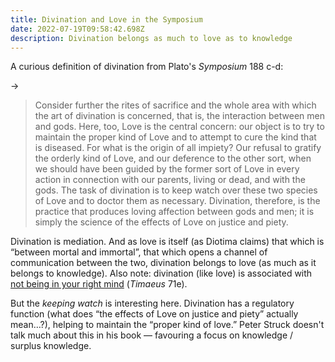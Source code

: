 ```yaml
---
title: Divination and Love in the Symposium
date: 2022-07-19T09:58:42.698Z
description: Divination belongs as much to love as to knowledge
---
```

A curious definition of divination from Plato's *Symposium* 188 c-d:

<!--more-->→

> Consider further the rites of sacrifice and the whole area with which the art of divination is concerned, that is, the interaction between men and gods. Here, too, Love is the central concern: our object is to try to maintain the proper kind of Love and to attempt to cure the kind that is diseased. For what is the origin of all impiety? Our refusal to gratify the orderly kind of Love, and our deference to the other sort, when we should have been guided by the former sort of Love in every action in connection with our parents, living or dead, and with the gods. The task of divination is to keep watch over these two species of Love and to doctor them as necessary. Divination, therefore, is the practice that produces loving affection between gods and men; it is simply the science of the effects of Love on justice and piety.

Divination is mediation. And as love is itself (as Diotima claims) that which is “between mortal and immortal”, that which opens a channel of communication between the two, divination belongs to love (as much as it belongs to knowledge). Also note: divination (like love) is associated with [not being in your right mind](https://www.notquiteablog.com/post/plato-divination-madness/) (*Timaeus* 71e).

But the *keeping watch* is interesting here. Divination has a regulatory function (what does “the effects of Love on justice and piety” actually mean…?), helping to maintain the “proper kind of love.” Peter Struck doesn't talk much about this in his book — favouring a focus on knowledge / surplus knowledge.
